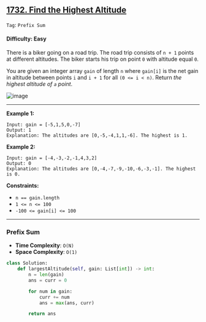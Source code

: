 ## [1732. Find the Highest Altitude](https://leetcode.com/problems/find-the-highest-altitude)

```Tag```: ```Prefix Sum```

#### Difficulty: Easy

There is a biker going on a road trip. The road trip consists of ```n + 1``` points at different altitudes. The biker starts his trip on point ```0``` with altitude equal ```0```.

You are given an integer array ```gain``` of length ```n``` where ```gain[i]``` is the net gain in altitude between points ```i``` and ```i + 1``` for all ```(0 <= i < n)```. Return _the highest altitude of ```a``` point_.

![image](https://github.com/quananhle/Python/assets/35042430/19d472c8-5208-43a0-8df3-e0715c7ed550)

---

__Example 1:__
```
Input: gain = [-5,1,5,0,-7]
Output: 1
Explanation: The altitudes are [0,-5,-4,1,1,-6]. The highest is 1.
```

__Example 2:__
```
Input: gain = [-4,-3,-2,-1,4,3,2]
Output: 0
Explanation: The altitudes are [0,-4,-7,-9,-10,-6,-3,-1]. The highest is 0.
```

__Constraints:__

- ```n == gain.length```
- ```1 <= n <= 100```
- ```-100 <= gain[i] <= 100```

---

### Prefix Sum

- __Time Complexity__: ```O(N)```
- __Space Complexity__: ```O(1)```

```Python
class Solution:
    def largestAltitude(self, gain: List[int]) -> int:
        n = len(gain)
        ans = curr = 0

        for num in gain:
            curr += num
            ans = max(ans, curr)

        return ans
```

